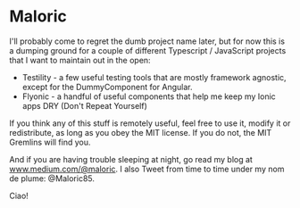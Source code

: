 # Maloric

I'll probably come to regret the dumb project name later, but for now this is a dumping ground for a couple of different Typescript / JavaScript projects that I want to maintain out in the open:

-   Testility - a few useful testing tools that are mostly framework agnostic, except for the DummyComponent for Angular.
-   Flyonic - a handful of useful components that help me keep my Ionic apps DRY (Don't Repeat Yourself)

If you think any of this stuff is remotely useful, feel free to use it, modify it or redistribute, as long as you obey the MIT license. If you do not, the MIT Gremlins will find you.

And if you are having trouble sleeping at night, go read my blog at www.medium.com/@maloric. I also Tweet from time to time under my nom de plume: @Maloric85.

Ciao!
